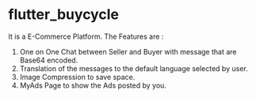 # flutter_buycycle

It is a E-Commerce Platform. The Features are : 
1. One on One Chat between Seller and Buyer with message that are Base64 encoded. 
2. Translation of the messages to the default language selected by user.
3. Image Compression to save space.
4. MyAds Page to show the Ads posted by you.

